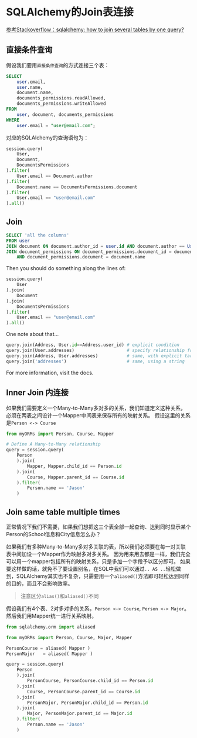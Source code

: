 # SQLAlchemy的Join表连接

[参考Stackoverflow：sqlalchemy: how to join several tables by one query?](https://stackoverflow.com/questions/6044309/sqlalchemy-how-to-join-several-tables-by-one-query)



## 直接条件查询

假设我们要用`直接条件查询`的方式连接三个表：
```sql
SELECT
    user.email,
    user.name,
    document.name,
    documents_permissions.readAllowed,
    documents_permissions.writeAllowed
FROM
    user, document, documents_permissions
WHERE
    user.email = "user@email.com";
```

对应的SQLAlchemy的查询语句为：
```py
session.query(
    User, 
    Document, 
    DocumentsPermissions
).filter(
    User.email == Document.author
).filter(
    Document.name == DocumentsPermissions.document
).filter(
    User.email == "user@email.com"
).all()
```


## Join

```sql
SELECT 'all the columns'
FROM user
JOIN document ON document.author_id = user.id AND document.author == User.email
JOIN document_permissions ON document_permissions.document_id = document.id 
    AND document_permissions.document = document.name
```

Then you should do something along the lines of:
```py
session.query(
    User
).join(
    Document
).join(
    DocumentsPermissions
).filter(
    User.email == "user@email.com"
).all()
```

One note about that...
```py
query.join(Address, User.id==Address.user_id) # explicit condition
query.join(User.addresses)                    # specify relationship from left to right
query.join(Address, User.addresses)           # same, with explicit target
query.join('addresses')                       # same, using a string
```
For more information, visit the docs.


## Inner Join 内连接

如果我们需要定义一个Many-to-Many多对多的关系，我们知道定义这种关系，必须在两表之间设计一个Mapper中间表来保存所有的映射关系。
假设这里的关系是`Person <-> Course`

```py
from myORMs import Person, Course, Mapper

# Define A Many-to-Many relationship
query = session.query(
    Person
    ).join(
        Mapper, Mapper.child_id == Person.id
    ).join(
        Course, Mapper.parent_id == Course.id
    ).filter(
        Person.name == 'Jason'
    )
```


## Join same table multiple times

正常情况下我们不需要，如果我们想把这三个表全部一起查询、达到同时显示某个Person的School信息和City信息怎么办？

如果我们有多种Many-to-Many多对多关联的表，所以我们必须要在每一对关联表中间加设一个Mapper作为映射多对多关系。
因为用来用去都是一样，我们完全可以用一个mapper包括所有的映射关系，只是多加一个字段予以区分即可。
如果要这样做的话，就免不了要设置别名，在SQL中我们可以通过`.. AS ..`轻松做到，SQLAlchemy其实也不复杂，只需要用一个`aliased()`方法即可轻松达到同样的目的，而且不会影响效率。

> 注意区分`alias()`和`aliased()`不同


假设我们有4个表、2对多对多的关系，`Person <-> Course`, `Person <-> Major`。然后我们用Mapper统一进行关系映射。



```py
from sqlalchemy.orm import aliased

from myORMs import Person, Course, Major, Mapper

PersonCourse = aliased( Mapper )
PersonMajor   = aliased( Mapper )

query = session.query(
    Person
    ).join(
        PersonCourse, PersonCourse.child_id == Person.id
    ).join(
        Course, PersonCourse.parent_id == Course.id
    ).join(
        PersonMajor, PersonMajor.child_id == Person.id
    ).join(
        Major, PersonMajor.parent_id == Major.id
    ).filter(
        Person.name == 'Jason'
    )
```




